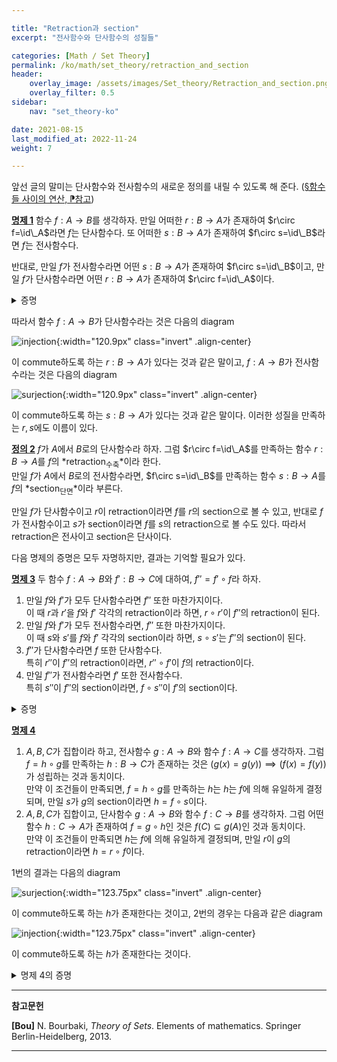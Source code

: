 ```yaml
---

title: "Retraction과 section"
excerpt: "전사함수와 단사함수의 성질들"

categories: [Math / Set Theory]
permalink: /ko/math/set_theory/retraction_and_section
header:
    overlay_image: /assets/images/Set_theory/Retraction_and_section.png
    overlay_filter: 0.5
sidebar: 
    nav: "set_theory-ko"

date: 2021-08-15
last_modified_at: 2022-11-24
weight: 7

---
```


앞선 글의 말미는 단사함수와 전사함수의 새로운 정의를 내릴 수 있도록 해 준다. ([§함수들 사이의 연산, ⁋참고](/ko/math/set_theory/operation_of_functions#rmk1))

<div class="proposition" markdown="1">

<ins id="pp1">**명제 1**</ins> 함수 $f:A\rightarrow B$를 생각하자. 만일 어떠한 $r:B\rightarrow A$가 존재하여 $r\circ f=\id\_A$라면 $f$는 단사함수다. 또 어떠한 $s:B\rightarrow A$가 존재하여 $f\circ s=\id\_B$라면 $f$는 전사함수다.  

반대로, 만일 $f$가 전사함수라면 어떤 $s:B\rightarrow A$가 존재하여 $f\circ s=\id\_B$이고, 만일 $f$가 단사함수라면 어떤 $r:B\rightarrow A$가 존재하여 $r\circ f=\id\_A$이다.

</div>
<details class="proof" markdown="1">
<summary>증명</summary>
두 번째 부분은 이미 이전 글에서 보였다. 따라서 처음 부분만 보이면 된다. 우선 $r\circ f=\id\_A$라 하자. 만일 $f(x)=f(y)$라면 

$$x=\id_{A}(x)=(r\circ f)(x)=r\circ(f(x))=r\circ(f(y))=(r\circ f)(y)=\id_{A}(y)=y$$ 

이므로 $f$는 단사함수이다. 이와 비슷하게, 만일 $f\circ s=\id\_{B}$라면 임의의 $y\in B$에 대하여

$$y=\id_{B}(y)=(f\circ s)(y)=f(s(y))$$ 

이므로 $y\in f(A)$이고, 따라서 $f$는 전사함수이다.

</details>

따라서 함수 $f:A\rightarrow B$가 단사함수라는 것은 다음의 diagram 

![injection](/assets/images/Set_theory/Retraction_and_section-1.png){:width="120.9px" class="invert" .align-center}

이 commute하도록 하는 $r:B\rightarrow A$가 있다는 것과 같은 말이고, $f:A\rightarrow B$가 전사함수라는 것은 다음의 diagram

![surjection](/assets/images/Set_theory/Retraction_and_section-2.png){:width="120.9px" class="invert" .align-center}

이 commute하도록 하는 $s:B\rightarrow A$가 있다는 것과 같은 말이다. 이러한 성질을 만족하는 $r,s$에도 이름이 있다.

<div class="definition" markdown="1">

<ins id="df2">**정의 2**</ins> $f$가 $A$에서 $B$로의 단사함수라 하자. 그럼 $r\circ f=\id\_A$를 만족하는 함수 $r:B\rightarrow A$를 $f$의 *retraction<sub>수축</sub>*이라 한다.  
만일 $f$가 $A$에서 $B$로의 전사함수라면, $f\circ s=\id\_B$를 만족하는 함수 $s:B\rightarrow A$를 $f$의 *section<sub>단면</sub>*이라 부른다.

</div>

만일 $f$가 단사함수이고 $r$이 retraction이라면 $f$를 $r$의 section으로 볼 수 있고, 반대로 $f$가 전사함수이고 $s$가 section이라면 $f$를 $s$의 retraction으로 볼 수도 있다. 따라서 retraction은 전사이고 section은 단사이다.

다음 명제의 증명은 모두 자명하지만, 결과는 기억할 필요가 있다.

<div class="proposition" markdown="1">

<ins id="pp3">**명제 3**</ins> 두 함수 $f:A\rightarrow B$와 $f':B\rightarrow C$에 대하여, $f''=f'\circ f$라 하자.

1. 만일 $f$와 $f'$가 모두 단사함수라면 $f''$ 또한 마찬가지이다.  
   이 때 $r$과 $r'$을 $f$와 $f'$ 각각의 retraction이라 하면, $r\circ r'$이 $f''$의 retraction이 된다.
2. 만일 $f$와 $f'$가 모두 전사함수라면, $f''$ 또한 마찬가지이다.  
   이 때 $s$와 $s'$를 $f$와 $f'$ 각각의 section이라 하면, $s\circ s'$는 $f''$의 section이 된다.
3. $f''$가 단사함수라면 $f$ 또한 단사함수다.  
   특히 $r''$이 $f''$의 retraction이라면, $r''\circ f'$이 $f$의 retraction이다.
4. 만일 $f''$가 전사함수라면 $f'$ 또한 전사함수다.  
   특히 $s''$이 $f''$의 section이라면, $f\circ s''$이 $f'$의 section이다.
</div>

<details class="proof" markdown="1">
<summary>증명</summary>

1. 우선 $f''(a\_1)=f''(a\_2)$라 하자. 그럼 $f'(f(a\_1))=f'(f(a\_2))$이므로, $f'$와 $f$가 단사라는 사실을 순서대로 써 주면 $a_1=a_2$를 얻는다. 즉 $f''$은 단사함수이다.  
    이제 $r$, $r'$을 각각 $f$, $f'$의 retraction이라 하자. 즉 $r\circ f=\id\_A$이고 $r'\circ f'=\id\_B$이다. 그럼 임의의 $a\in A$에 대하여, 

      $$((r\circ r')\circ(f'\circ f))(a)=(r\circ\id_{B}\circ f)(a)=(r\circ f)(a)=\id_{A}(a)=a$$  
    
    이므로 $r\circ r'$는 $f''$의 retraction이다.

2. $c\in C$라 하자. 그럼 $f'$가 전사이므로 $f'(b)=c$이도록 하는 $b\in B$가 존재한다. 이제 다시 $f$가 전사이므로 $f(a)=b$이도록 하는 $a\in A$가 존재한다. 따라서 $f''(a)=c$이고 $f''$는 전사함수이다. 이제 $s$와 $s'$를 $f$와 $f'$ 각각의 section이라 하면, 임의의 $c\in C$에 대하여

      $$((f'\circ f)\circ(s\circ s'))(c)=(f'\circ\id_{B}\circ s')(c)=(f'\circ s')(c)=\id_{C}(c)=c$$  
    
    이므로 $s\circ s'$는 $f''$의 section이다.

3. 어떠한 $a_1$, $a_2\in A$에 대하여 $f(a_1)=f(a_2)$라 하자. 그럼 $f''(a_1)=f'(f(a_1))=f'(f(a_2))=f''(a_2)$이고, $f''$가 단사함수이므로 $a\_1=a\_2$이다. 따라서 $f$도 단사함수다. 이제 임의의 $a\in A$에 대하여,   

     $$((r''\circ f')\circ f)(a)=(r''\circ f'')(a)=\id_A(a)=a $$ 

    이므로 $r''\circ f'$는 $f$의 retraction이다.

4. $f''$가 전사함수이므로, 어떠한 $c\in C$에 대하여 $f''(a)=c$인 $a\in A$가 존재한다. 따라서 $f'(f(a))=c$이므로, $f(a)=b\in B$가 $f'(b)=c$를 만족한다. 또 임의의 $c\in C$에 대하여  

     $$(f'\circ(f\circ s''))(c)=(f''\circ s'')(c)=\id_C(c)=c.$$  

</details>

<div class="proposition" markdown="1">

<ins id="pp4">**명제 4**</ins>

1. $A,B,C$가 집합이라 하고, 전사함수 $g:A\rightarrow B$와 함수 $f:A\rightarrow C$를 생각하자. 그럼 <phrase>$f=h\circ g$를 만족하는 $h:B\rightarrow C$가 존재하는 것</phrase>은 <phrase>$(g(x)=g(y))\implies(f(x)=f(y))$가 성립하는 것</phrase>과 동치이다.  
   만약 이 조건들이 만족되면, $f=h\circ g$를 만족하는 $h$는 $h$는 $f$에 의해 유일하게 결정되며, 만일 $s$가 $g$의 section이라면 $h=f\circ s$이다. 
2. $A,B,C$가 집합이고, 단사함수 $g:A\rightarrow B$와 함수 $f:C\rightarrow B$를 생각하자. 그럼 <phrase>어떤 함수 $h:C\rightarrow A$가 존재하여 $f=g\circ h$인 것</phrase>은 <phrase>$f(C)\subseteq g(A)$인 것</phrase>과 동치이다.  
   만약 이 조건들이 만족되면 $h$는 $f$에 의해 유일하게 결정되며, 만일 $r$이 $g$의 retraction이라면 $h=r\circ f$이다.
</div>

1번의 결과는 다음의 diagram

![surjection](/assets/images/Set_theory/Retraction_and_section-3.png){:width="123.75px"  class="invert" .align-center}

이 commute하도록 하는 $h$가 존재한다는 것이고, 2번의 경우는 다음과 같은 diagram

![injection](/assets/images/Set_theory/Retraction_and_section-4.png){:width="123.75px"  class="invert" .align-center}

이 commute하도록 하는 $h$가 존재한다는 것이다.

<details class="proof--alone" markdown="1">
<summary>명제 4의 증명</summary>

1. 우선 $f=h\circ g$라 하자. 만일 $g(x)=g(y)$라면  

    $$ f(x)=(h\circ g)(x)=h(g(x))=h(g(y))=(h\circ g)(y)=f(y)$$  

    이므로 $(g(x)=g(y))\implies(f(x)=f(y))$가 성립한다. 우리는 이 명제의 반대방향을 보여서 이 두 조건들이 동치임을 보여야 하고, 또 이 동치인 두 조건이 만족되면 $h$가 $h=f\circ s$로 유일하게 결정됨을 보여야 한다.   
    우선 이 조건들이 만족되면 $h$는 유일할 수밖에 없다는 것을 먼저 관찰하자.  
    $h$는 $B$에서의 각각의 원소 $y$들의 함숫값에 의해 결정되는데, $g$가 전사함수이므로 $g$의 어떤 section $s$에 대하여 $s(y)=x$이도록 할 수 있다. 이제  

    $$h(y)=(f\circ s)(y)=f(x)$$  

    이다. 또 다른 section $s'$가 존재하여 $s'(y)=x'$라 하더라도, 

    $$g(x)=g(s(y))=y=g(s'(y))=g(x')$$  

    이므로 동치인 조건 중 나중의 조건에 의하여 $f(x)=f(x')$이고, 따라서 $h(y)$의 값은 $s$의 선택에 관계없이 동일하다. 즉, $h$는 존재한다면 유일하다.
      
    이제 주어진 동치관계의 반대방향을 증명해야 한다. $(g(x)=g(y))\implies(f(x)=f(y))$를 가정하자. $s$를 $g$의 section이라 하고, 유일성 증명에서 힌트를 얻어 $h=f\circ s$로 정의하자. 그럼 임의의 $x\in A$에 대하여   

    $$(h\circ g)(x)=((f\circ s)\circ g)(x)=f(s(g(x)))$$  

    이 성립한다. 한편  

    $$g(s(g(x)))=\id_B(g(x))=g(x)$$  

    이므로, 주어진 조건에 의해 $f(s(g(x)))=f(x)$이다. 즉 $h(g(x))=f(x)$이므로 주어진 조건을 만족하는 $h$가 존재한다.

2. 우선 $f=g\circ h$라 하자. 그럼 임의의 $y\in f(C)$에 대하여 $y=f(x)$라 하면 $y=f(x)=g(h(x))\in g(A)$ 이므로 $f(C)\subseteq g(A)$임은 자명하다. 1의 증명과 마찬가지로, 먼저 $h$의 유일성을 보이자. $h$는 $f=g\circ h$를 만족하는 함수로 정의되므로, $h$가 임의의 $y\in G$에 대하여 유일한 함숫값을 가짐을 보이기 위해서는 다음의 식  

    $$h(y)=(\id_A\circ h)(y)=((r\circ g)\circ h)(y)=(r \circ f)(y)$$  

    의 우변이 retraction $r$의 선택에 관계없이 동일한 값을 가짐을 보이면 된다. 그런데 $r\circ g=r'\circ g=\id_A$이므로, 임의의 $g(x)\in g(A)$에 대하여 $r(g(x))=x=r'(g(x))$이다. 즉, $r\|\_{g(A)}=r'\|\_{g(A)}$이다. 이제 동치인 조건 중 나중의 조건에 의하여 $r$과 $r'$은 $f(y)\in f(C)\subseteq g(A)$ 위에서 같은 값을 가져야 한다. 따라서 $h$는 존재한다면 유일하다.  

    이제 반대방향을 보여야 한다. 유일성 증명에서 힌트를 얻어 $h=r\circ f$로 정의하자. 만일 $f(C)\subseteq g(A)$라면, 임의의 $x\in C$에 대하여   

    $$(g\circ h)(x)=(g\circ(r\circ f))(x)=(g\circ r)(f(x))$$  

    이 성립한다. 그런데 $f(x)\in f(C)\subseteq g(A)$이므로, $f(x)=g(y)$라 하면   

    $$(g\circ r)(f(x))=(g\circ r)(g(y))=(g\circ(r\circ g))(y)=(g\circ\id_A)(y)=g(y)=f(x)$$  

    이므로 $(g\circ h)(x)=f(x)$가 모든 $x\in C$에 대해 성립한다. 즉 주어진 조건을 만족하는 $h$가 존재한다.

</details>



---
**참고문헌**

**[Bou]** N. Bourbaki, <i>Theory of Sets</i>. Elements of mathematics. Springer Berlin-Heidelberg, 2013.

---

